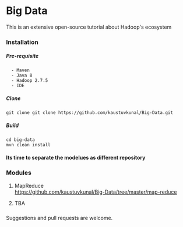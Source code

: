 # Big Data 

This is an extensive open-source tutorial about Hadoop's ecosystem 
 
### Installation  
 

 
 ##### Pre-requisite
 ```
   - Maven
   - Java 8
   - Hadoop 2.7.5 
   - IDE
   ```
##### Clone 

 `git clone git clone https://github.com/kaustuvkunal/Big-Data.git`

 ##### Build
 ```
 cd big-data
 mvn clean install
 ```

#### Its time to separate the modelues as different repository 

### Modules

 1. MapReduce</br> 
 https://github.com/kaustuvkunal/Big-Data/tree/master/map-reduce
 
  
 2.  TBA
 
 
 
 
 
 
 
 



###  
Suggestions and pull requests are welcome.
